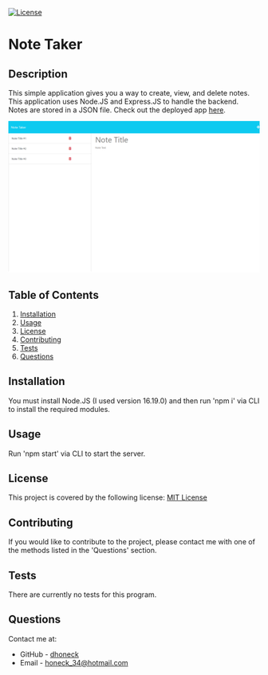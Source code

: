 [![License](https://img.shields.io/badge/License-MIT-yellow.svg)](https://opensource.org/licenses/MIT)
# Note Taker

## Description
This simple application gives you a way to create, view, and delete notes. This application uses Node.JS and Express.JS to handle the backend. Notes are stored in a JSON file. Check out the deployed app [here](https://dh-note-taker.herokuapp.com).

![Note Taker Screenshot](./assets/note_taker_screenshot.png)

## Table of Contents
1. [Installation](#installation)
2. [Usage](#usage)
3. [License](#license)
4. [Contributing](#contributing)
5. [Tests](#tests)
6. [Questions](#questions)

## Installation
You must install Node.JS (I used version 16.19.0) and then run 'npm i' via CLI to install the required modules.

## Usage
Run 'npm start' via CLI to start the server.

## License
This project is covered by the following license: [MIT License](https://opensource.org/licenses/MIT)

## Contributing
If you would like to contribute to the project, please contact me with one of the methods listed in the 'Questions' section.

## Tests
There are currently no tests for this program.

## Questions
Contact me at:
* GitHub - [dhoneck](https://github.com/dhoneck)
* Email - honeck_34@hotmail.com

